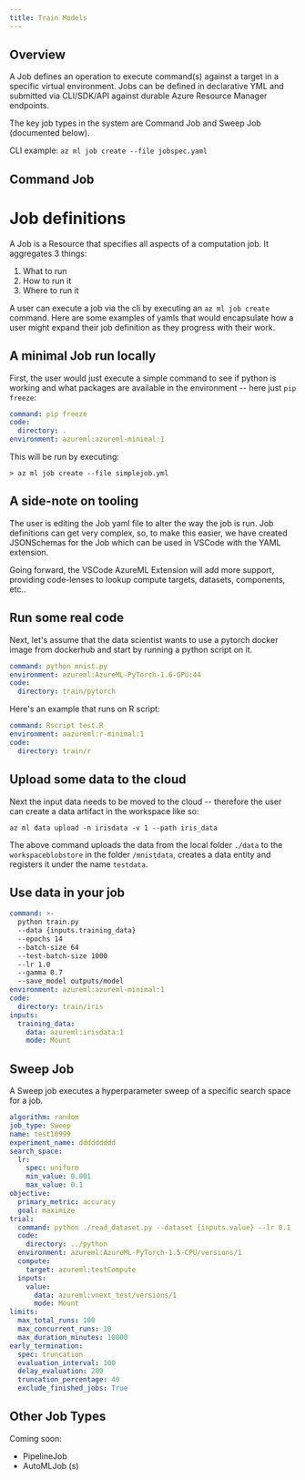 ```yaml
---
title: Train Models
---
```


## Overview

A Job defines an operation to execute command(s) against a target in a specific virtual environment.
Jobs can be defined in declarative YML and submitted via CLI/SDK/API against durable Azure Resource Manager endpoints.

The key job types in the system are Command Job and Sweep Job (documented below).

CLI example: ```az ml job create --file jobspec.yaml```

## Command Job
# Job definitions

A Job is a Resource that specifies all aspects of a computation job. It aggregates 3 things:

1. What to run
2. How to run it
3. Where to run it

A user can execute a job via the cli by executing an `az ml job create` command. Here are some examples of yamls that would encapsulate how a user might expand their job definition as they progress with their work.

## A minimal Job run locally

First, the user would just execute a simple command to see if python is working and what packages are available in the environment -- here just `pip freeze`:

```yaml
command: pip freeze
code:
  directory: .
environment: azureml:azureml-minimal:1
```

This will be run by executing:
``` cli
> az ml job create --file simplejob.yml
```

## A side-note on tooling

The user is editing the Job yaml file to alter the way the job is run. Job definitions can get very complex, so, to make this easier, we have created JSONSchemas for the Job which can be used in VSCode with the YAML extension. 

Going forward, the VSCode AzureML Extension will add more support, providing code-lenses to lookup compute targets, datasets, components, etc.. 

## Run some real code

Next, let's assume that the data scientist wants to use a pytorch docker image from dockerhub and start by running a python script on it.

```yaml
command: python mnist.py
environment: azureml:AzureML-PyTorch-1.6-GPU:44
code: 
  directory: train/pytorch
```

Here's an example that runs on R script:
```yaml
command: Rscript test.R
environment: aazureml:r-minimal:1
code: 
  directory: train/r
```

## Upload some data to the cloud

Next the input data needs to be moved to the cloud -- therefore the user can create a data artifact in the workspace like so:

```cli
az ml data upload -n irisdata -v 1 --path iris_data
```

The above command uploads the data from the local folder `./data` to the `workspaceblobstore` in the folder `/mnistdata`, creates a data entity and registers it under the name `testdata`.

## Use data in your job

```yaml
command: >-
  python train.py 
  --data {inputs.training_data} 
  --epochs 14
  --batch-size 64
  --test-batch-size 1000
  --lr 1.0
  --gamma 0.7
  --save_model outputs/model
environment: azureml:azureml-minimal:1
code: 
  directory: train/iris
inputs:
  training_data:
    data: azureml:irisdata:1
    mode: Mount
```

## Sweep Job
A Sweep job executes a hyperparameter sweep of a specific search space for a job.

```yaml
algorithm: random
job_type: Sweep
name: test10999
experiment_name: ddddddddd
search_space:
  lr:
    spec: uniform
    min_value: 0.001
    max_value: 0.1     
objective:
  primary_metric: accuracy
  goal: maximize
trial:
  command: python ./read_dataset.py --dataset {inputs.value} --lr 0.1
  code: 
    directory: ../python
  environment: azureml:AzureML-PyTorch-1.5-CPU/versions/1
  compute:
    target: azureml:testCompute
  inputs:
    value:
      data: azureml:vnext_test/versions/1
      mode: Mount
limits:
  max_total_runs: 100
  max_concurrent_runs: 10
  max_duration_minutes: 10000
early_termination:
  spec: truncation
  evaluation_interval: 100
  delay_evaluation: 200
  truncation_percentage: 40
  exclude_finished_jobs: True
```

## Other Job Types
Coming soon:
- PipelineJob
- AutoMLJob (s)
